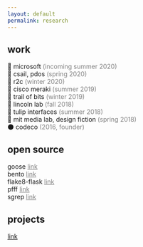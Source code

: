 ```yaml
---
layout: default
permalink: research
---
```


## work 

🤖 microsoft <span style="color:gray">(incoming summer 2020)</span><br>
🦆 csail, pdos <span style="color:gray">(spring 2020)</span><br>
🌳 r2c <span style="color:gray">(winter 2020)</span><br>
🦅 cisco meraki <span style="color:gray">(summer 2019)</span><br>
🦁 trail of bits <span style="color:gray">(winter 2019)</span><br>
🐼 lincoln lab <span style="color:gray">(fall 2018)</span><br>
🐝 tulip interfaces <span style="color:gray">(summer 2018)</span><br>
🦑 mit media lab, design fiction <span style="color:gray">(spring 2018)</span><br>
🌑 codeco <span style="color:gray">(2016, founder)</span>

## open source

goose <a href="https://github.com/tchajed/goose" style="color: gray; border-bottom: 0px; background-color:white;">link</a><br>
bento <a href="https://github.com/returntocorp/bento" style="color: gray; border-bottom: 0px; background-color:white;">link</a><br> 
flake8-flask <a href="https://pypi.org/project/flake8-flask/" style="color: gray; border-bottom: 0px; background-color:white;">link</a><br>
pfff <a href="https://github.com/returntocorp/pfff" style="color: gray; border-bottom: 0px; background-color:white;">link</a><br>
sgrep <a href="https://github.com/returntocorp/sgrep" style="color: gray; border-bottom: 0px; background-color:white;">link</a><br>

## projects

<a href="https://www.notion.so/sharontlin/feded8034c1e4b21a408a739f0167e6b?v=322aee05e5834a5b82b3b5a065988181">link</a>

